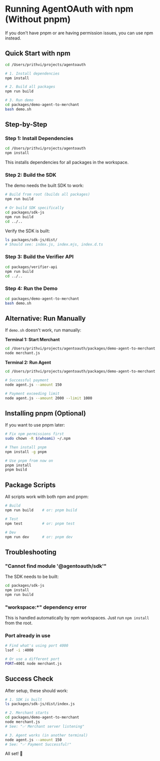# Running AgentOAuth with npm (Without pnpm)

If you don't have pnpm or are having permission issues, you can use npm instead.

## Quick Start with npm

```bash
cd /Users/prithvi/projects/agentoauth

# 1. Install dependencies
npm install

# 2. Build all packages
npm run build

# 3. Run demo
cd packages/demo-agent-to-merchant
bash demo.sh
```

## Step-by-Step

### Step 1: Install Dependencies

```bash
cd /Users/prithvi/projects/agentoauth
npm install
```

This installs dependencies for all packages in the workspace.

### Step 2: Build the SDK

The demo needs the built SDK to work:

```bash
# Build from root (builds all packages)
npm run build

# Or build SDK specifically
cd packages/sdk-js
npm run build
cd ../..
```

Verify the SDK is built:
```bash
ls packages/sdk-js/dist/
# Should see: index.js, index.mjs, index.d.ts
```

### Step 3: Build the Verifier API

```bash
cd packages/verifier-api
npm run build
cd ../..
```

### Step 4: Run the Demo

```bash
cd packages/demo-agent-to-merchant
bash demo.sh
```

## Alternative: Run Manually

If `demo.sh` doesn't work, run manually:

**Terminal 1: Start Merchant**
```bash
cd /Users/prithvi/projects/agentoauth/packages/demo-agent-to-merchant
node merchant.js
```

**Terminal 2: Run Agent**
```bash
cd /Users/prithvi/projects/agentoauth/packages/demo-agent-to-merchant

# Successful payment
node agent.js --amount 150

# Payment exceeding limit
node agent.js --amount 2000 --limit 1000
```

## Installing pnpm (Optional)

If you want to use pnpm later:

```bash
# Fix npm permissions first
sudo chown -R $(whoami) ~/.npm

# Then install pnpm
npm install -g pnpm

# Use pnpm from now on
pnpm install
pnpm build
```

## Package Scripts

All scripts work with both npm and pnpm:

```bash
# Build
npm run build    # or: pnpm build

# Test  
npm test         # or: pnpm test

# Dev
npm run dev      # or: pnpm dev
```

## Troubleshooting

### "Cannot find module '@agentoauth/sdk'"

The SDK needs to be built:
```bash
cd packages/sdk-js
npm install
npm run build
```

### "workspace:*" dependency error

This is handled automatically by npm workspaces. Just run `npm install` from the root.

### Port already in use

```bash
# Find what's using port 4000
lsof -i :4000

# Or use a different port
PORT=4001 node merchant.js
```

## Success Check

After setup, these should work:

```bash
# 1. SDK is built
ls packages/sdk-js/dist/index.js

# 2. Merchant starts
cd packages/demo-agent-to-merchant
node merchant.js
# See: "✅ Merchant server listening"

# 3. Agent works (in another terminal)
node agent.js --amount 150
# See: "✅ Payment Successful!"
```

All set! 🎉

